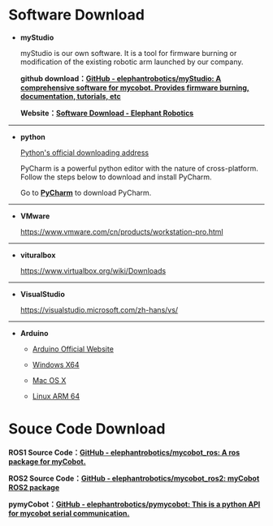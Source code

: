 
# Software Download

- **myStudio**

    myStudio is our own software. It is a tool for firmware burning or modification of the existing robotic arm launched by our company.

    **github download：[GitHub - elephantrobotics/myStudio: A comprehensive software for mycobot. Provides firmware burning, documentation, tutorials, etc](https://github.com/elephantrobotics/myStudio)**

    **Website：[Software Download - Elephant Robotics](https://www.elephantrobotics.com/download/)**

---

- **python**

    [Python's official downloading address](http://www.python.org/downloads/)

    PyCharm is a powerful python editor with the nature of cross-platform. Follow the steps below to download and install PyCharm.

    Go to **[PyCharm](http://www.jetbrains.com/pycharm/download/#section=windows)** to download PyCharm.

---

- **VMware**

    https://www.vmware.com/cn/products/workstation-pro.html

---

- **vituralbox**

    https://www.virtualbox.org/wiki/Downloads

---

- **VisualStudio**

    https://visualstudio.microsoft.com/zh-hans/vs/

---

- **Arduino**

    - [Arduino Official Website](https://www.arduino.cc/en/software) 

    - [Windows X64](https://downloads.arduino.cc/arduino-1.8.16-windows.exe)
      
    - [Mac OS X](https://downloads.arduino.cc/arduino-1.8.16-macosx.zip)
      
    - [Linux ARM 64](https://downloads.arduino.cc/arduino-1.8.16-linuxaarch64.tar.xz)


# Souce Code Download

**ROS1 Source Code：[GitHub - elephantrobotics/mycobot_ros: A ros package for myCobot.](https://github.com/elephantrobotics/mycobot_ros)**

**ROS2 Source Code：[GitHub - elephantrobotics/mycobot_ros2: myCobot ROS2 package](https://github.com/elephantrobotics/mycobot_ros2)**

**pymyCobot：[GitHub - elephantrobotics/pymycobot: This is a python API for mycobot serial communication.](https://github.com/elephantrobotics/pymycobot)**


